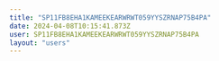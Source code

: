 ```yaml
---
title: "SP11FB8EHA1KAMEEKEARWRWT059YYSZRNAP75B4PA"
date: 2024-04-08T10:15:41.873Z
user: SP11FB8EHA1KAMEEKEARWRWT059YYSZRNAP75B4PA
layout: "users"
---
```

    